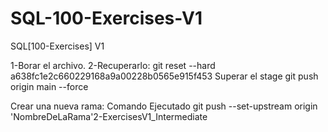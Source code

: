 # SQL-100-Exercises-V1
SQL[100-Exercises] V1


1-Borar el archivo.
2-Recuperarlo:
git reset --hard a638fc1e2c660229168a9a00228b0565e915f453
Superar el stage
git push origin main --force



Crear una nueva rama:
Comando Ejecutado git push --set-upstream origin 'NombreDeLaRama'2-ExercisesV1_Intermediate
